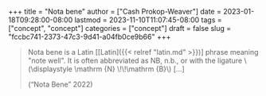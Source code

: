 +++
title = "Nota bene"
author = ["Cash Prokop-Weaver"]
date = 2023-01-18T09:28:00-08:00
lastmod = 2023-11-10T11:07:45-08:00
tags = ["concept", "concept"]
categories = ["concept"]
draft = false
slug = "fccbc741-2373-47c3-9d41-a04fb0ce9b66"
+++

> Nota bene is a Latin [[Latin]({{< relref "latin.md" >}})] phrase meaning "note well". It is often abbreviated as NB, n.b., or with the ligature \\(\displaystyle \mathrm {N} \\!\\!\mathrm {B}\\) [...]
>
> (“Nota Bene” 2022)
